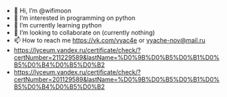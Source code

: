 - 👋 Hi, I’m @wifimoon
- 👀 I’m interested in programming on python
- 🌱 I’m currently learning python
- 💞️ I’m looking to collaborate on (currently nothing)
- 📫 How to reach me https://vk.com/vyac4e or vyache-nov@mail.ru
- https://lyceum.yandex.ru/certificate/check/?certNumber=211229589&lastName=%D0%9B%D0%B5%D0%B1%D0%B5%D0%B4%D0%B5%D0%B2
- https://lyceum.yandex.ru/certificate/check/?certNumber=201129589&lastName=%D0%9B%D0%B5%D0%B1%D0%B5%D0%B4%D0%B5%D0%B2

<!---
wifimoon/wifimoon is a ✨ special ✨ repository because its `README.md` (this file) appears on your GitHub profile.
You can click the Preview link to take a look at your changes.
--->
